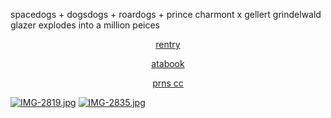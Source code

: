 spacedogs + dogsdogs + roardogs + prince charmont x gellert grindelwald glazer explodes into a million peices

<p align="center" width="100%"><a href=https://rentry.co/H4NN1BALLECTER>rentry</a>
<p align="center" width="100%"><a href=https://spacedogs.atabook.org>atabook</a>
<p align="center" width="100%"><a href=https://pronouns.cc/@hanniballecter>prns cc</a>


[![IMG-2819.jpg](https://i.postimg.cc/W3NPYP7L/IMG-2819.jpg)](https://postimg.cc/yJb5Wt5v)
[![IMG-2835.jpg](https://i.postimg.cc/VLz7bxtx/IMG-2835.jpg)](https://postimg.cc/YjyN5ybR)
